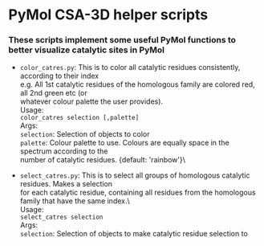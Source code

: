 # PyMol CSA-3D helper scripts
### These scripts implement some useful PyMol functions to better visualize catalytic sites in PyMol

- `color_catres.py`: This is to color all catalytic residues consistently, according to their index\
e.g. All 1st catalytic residues of the homologous family are colored red, all 2nd green etc (or\
whatever colour palette the user provides).\
Usage:\
	`color_catres selection [,palette]`\
Args:\
	`selection`: Selection of objects to color\
	`palette`: Colour palette to use. Colours are equally space in the spectrum according to the\
		   number of catalytic residues. {default: 'rainbow'}\

- `select_catres.py`: This is to select all groups of homologous catalytic residues. Makes a selection\
for each catalytic residue, containing all residues from the homologous family that have the same index.\  
Usage:\
    `select_catres selection`\
Args:\
    `selection`: Selection of objects to make catalytic residue selection to
    